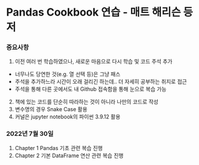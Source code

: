 # Pandas Cookbook 연습 - 매트 해리슨 등 저

### 중요사항
1. 이전 여러 번 학습하였으나, 새로운 마음으로 다시 학습 및 코드 주석 추가
- 너무나도 당연한 것(e.g. 열 선택 등)은 그냥 패스
- 주석을 추가하느라 시간이 오래 걸리긴 하는데.. 더 자세히 공부하는 취지로 접근
- 주석을 통해 다른 곳에서도 내 Github 접속함을 통해 눈으로 복습 가능
2. 책에 있는 코드를 단순히 따라하는 것이 아니라 나만의 코드로 작성
3. 변수명의 경우 Snake Case 활용
4. 커널은 jupyter notebook의 파이썬 3.9.12 활용

### 2022년 7월 30일
1. Chapter 1 Pandas 기초 관련 복습 진행
2. Chapter 2 기본 DataFrame 연산 관련 복습 진행